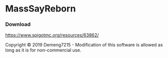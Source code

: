 # MassSayReborn

### Download
https://www.spigotmc.org/resources/63862/

Copyright © 2019 Demeng7215 - Modification of this software is allowed as long as it is for non-commercial use.